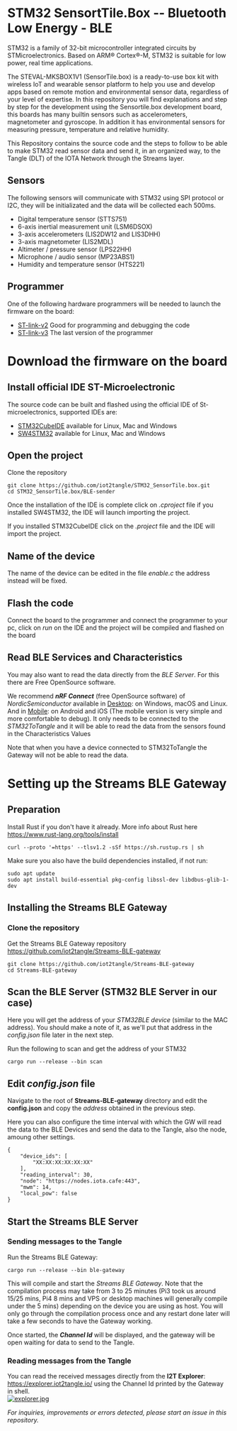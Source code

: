 # STM32 SensortTile.Box -- Bluetooth Low Energy - BLE
STM32 is a family of 32-bit microcontroller integrated circuits by STMicroelectronics. Based on ARM® Cortex®-M, STM32 is suitable for low power, real time applications. 

The STEVAL-MKSBOX1V1 (SensorTile.box) is a ready-to-use box kit with wireless IoT and wearable sensor platform to help you use and develop apps based on remote motion and environmental sensor data, regardless of your level of expertise.
In this repository you will find explanations and step by step for the development using the Sensortile.box development board, this boards has many builtin sensors such as accelerometers, magnetometer and gyroscope. In addition it has environmental sensors for measuring pressure, temperature and relative humidity.

This Repository contains the source code and the steps to follow to be able to make STM32 read sensor data and send it, in an organized way, to the Tangle (DLT) of the IOTA Network through the Streams layer.

## Sensors
The following sensors will communicate with STM32 using SPI protocol or I2C, they will be initializated and the data will be collected each 500ms.

* Digital temperature sensor (STTS751)
* 6-axis inertial measurement unit (LSM6DSOX)
* 3-axis accelerometers (LIS2DW12 and LIS3DHH)
* 3-axis magnetometer (LIS2MDL)
* Altimeter / pressure sensor (LPS22HH)
* Microphone / audio sensor (MP23ABS1)
* Humidity and temperature sensor (HTS221)

## Programmer


One of the following hardware programmers will be needed to launch the firmware on the board:

* [ST-link-v2](https://www.st.com/en/development-tools/st-link-v2.html) Good for programming and debugging the code
* [ST-link-v3](https://www.st.com/en/development-tools/stlink-v3set.html) The last version of the programmer

# Download the firmware on the board
## Install official IDE ST-Microelectronic
The source code can be built and flashed using the official IDE of St-microelectronics, supported IDEs are:

* [STM32CubeIDE](https://www.st.com/en/development-tools/stm32cubeide.html) available for Linux, Mac and Windows
* [SW4STM32](https://www.st.com/en/development-tools/sw4stm32.html) available for Linux, Mac and Windows

## Open the project

Clone the repository 

```
git clone https://github.com/iot2tangle/STM32_SensorTile.box.git
cd STM32_SensorTile.box/BLE-sender

```


Once the installation of the IDE is complete click on *.cproject* file if you installed SW4STM32, the IDE will launch importing the project.

If you installed STM32CubeIDE click on the *.project* file and the IDE will import the project.

## Name of the device

The name of the device can be edited in the file *enable.c* the address instead will be fixed.

## Flash the code 

Connect the board to the programmer and connect the programmer to your pc, click on *run* on the IDE and the project will be compiled and flashed on the board


## Read BLE Services and Characteristics
You may also want to read the data directly from the *BLE Server*. For this there are Free OpenSource software.

We recommend ***nRF Connect*** (free OpenSource software) of *NordicSemiconductor* available in [Desktop](https://www.nordicsemi.com/Software-and-tools/Development-Tools/nRF-Connect-for-desktop): on Windows, macOS and Linux. And in [Mobile](https://www.nordicsemi.com/Software-and-tools/Development-Tools/nRF-Connect-for-mobile): on Android and iOS (The mobile version is very simple and more comfortable to debug).
It only needs to be connected to the *STM32ToTangle* and it will be able to read the data from the sensors found in the Characteristics Values

Note that when you have a device connected to STM32ToTangle the Gateway will not be able to read the data.

# Setting up the Streams BLE Gateway

## Preparation

Install Rust if you don't have it already. More info about Rust here https://www.rust-lang.org/tools/install

```
curl --proto '=https' --tlsv1.2 -sSf https://sh.rustup.rs | sh
```

Make sure you also have the build dependencies installed, if not run:

```
sudo apt update
sudo apt install build-essential pkg-config libssl-dev libdbus-glib-1-dev
```

## Installing the Streams BLE Gateway
### Clone the repository
Get the Streams BLE Gateway repository
https://github.com/iot2tangle/Streams-BLE-gateway
```
git clone https://github.com/iot2tangle/Streams-BLE-gateway
cd Streams-BLE-gateway
```
## Scan the BLE Server (STM32 BLE Server in our case)
Here you will get the address of your *STM32BLE device* (similar to the MAC address). You should make a note of it, as we'll put that address in the *config.json* file later in the next step.

Run the following to scan and get the address of your STM32
```
cargo run --release --bin scan
```

## Edit *config.json* file
Navigate to the root of **Streams-BLE-gateway** directory and edit the **config.json** and copy the *address* obtained in the previous step.

Here you can also configure the time interval with which the GW will read the data to the BLE Devices and send the data to the Tangle, also the node, amoung other settings.
```
{
    "device_ids": [
        "XX:XX:XX:XX:XX:XX"
    ],
    "reading_interval": 30,
    "node": "https://nodes.iota.cafe:443",
    "mwm": 14,
    "local_pow": false
}
```
## Start the Streams BLE Server

### Sending messages to the Tangle

Run the Streams BLE Gateway:

```
cargo run --release --bin ble-gateway
```

This will compile and start the *Streams BLE Gateway*. Note that the compilation process may take from 3 to 25 minutes (Pi3 took us around 15/25 mins, Pi4 8 mins and VPS or desktop machines will generally compile under the 5 mins) depending on the device you are using as host.
You will only go through the compilation process once and any restart done later will take a few seconds to have the Gateway working.

Once started, the ***Channel Id*** will be displayed, and the gateway will be open waiting for data to send to the Tangle.


### Reading messages from the Tangle

You can read the received messages directly from the **I2T Explorer**: https://explorer.iot2tangle.io/ using the Channel Id printed by the Gateway in shell.   
[![explorer.jpg](https://i.postimg.cc/KjkSk4fS/explorer.jpg)](https://postimg.cc/D4TYRvRB)

*For inquiries, improvements or errors detected, please start an issue in this repository.*
